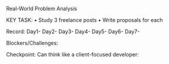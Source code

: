 Real-World Problem Analysis

KEY TASK:
• Study 3 freelance posts
• Write proposals for each

Record:
    Day1-
    Day2-
    Day3-
    Day4-
    Day5-
    Day6-
    Day7-

Blockers/Challenges:

Checkpoint:
    Can think like a client-focused developer: